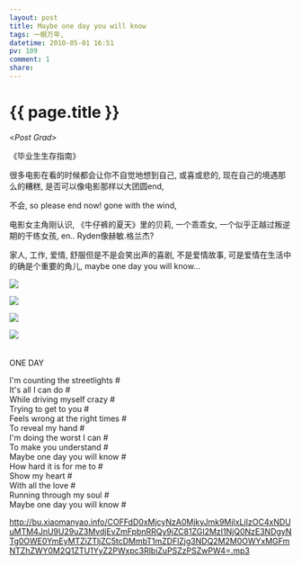 ```yaml
---
layout: post
title: Maybe one day you will know
tags: 一眼万年,
datetime: 2010-05-01 16:51
pv: 109
comment: 1
share: 
---
```


{{ page.title }}
================

 <p>&lt;<em>Post Grad</em>&gt;</p><p>《毕业生生存指南》</p><p>很多电影在看的时候都会让你不自觉地想到自己, 或喜或悲的, 现在自己的境遇那么的糟糕, 是否可以像电影那样以大团圆end,</p><p>不会, so please end now! gone with the wind,</p><p>电影女主角刚认识, 《牛仔裤的夏天》里的贝莉, 一个乖乖女, 一个似乎正越过叛逆期的干练女孩, en.. Ryden像赫敏.格兰杰?</p><p>家人, 工作, 爱情, 舒服但是不是会笑出声的喜剧, 不是爱情故事, 可是爱情在生活中的确是个重要的角儿, maybe one day you will know...</p><p><img small="0" src="http://hiphotos.baidu.com/hueidou163/pic/item/b857981b72bdc9c3ae5133f9.jpg" /><br /></p><p><img small="0" src="http://hiphotos.baidu.com/hueidou163/pic/item/4e857097cde7095455fb969f.jpg" /></p><p><img small="0" src="http://hiphotos.baidu.com/hueidou163/pic/item/c27c07dabbc70de2b6fd4899.jpg" /></p><p><img small="0" src="http://hiphotos.baidu.com/hueidou163/pic/item/d45720099d3b98962eddd49b.jpg" /><br /><br /><br />ONE DAY</p><p>I'm counting the streetlights #<br />It's all I can do #<br />While driving myself crazy #<br />Trying to get to you #<br />Feels wrong at the right times #<br />To reveal my hand #<br />I'm doing the worst I can #<br />To make you understand #<br />Maybe one day you will know #<br />How hard it is for me to #<br />Show my heart #<br />With all the love #<br />Running through my soul #<br />Maybe one day you will know #</p><p><a href="http://bu.xiaomanyao.info/COFFdD0xMjcyNzA0MjkyJmk9MjIxLjIzOC4xNDUuMTM4JnU9U29uZ3MvdjEvZmFpbnRRQy9jZC81ZGI2MzI1NjQ0NzE3NDgyNTg0OWE0YmEyMTZiZTljZC5tcDMmbT1mZDFlZjg3NDQ2M2M0OWYxMGFmNTZhZWY0M2Q1ZTU1YyZ2PWxpc3RlbiZuPSZzPSZwPW4=.mp3">http://bu.xiaomanyao.info/COFFdD0xMjcyNzA0MjkyJmk9MjIxLjIzOC4xNDUuMTM4JnU9U29uZ3MvdjEvZmFpbnRRQy9jZC81ZGI2MzI1NjQ0NzE3NDgyNTg0OWE0YmEyMTZiZTljZC5tcDMmbT1mZDFlZjg3NDQ2M2M0OWYxMGFmNTZhZWY0M2Q1ZTU1YyZ2PWxpc3RlbiZuPSZzPSZwPW4=.mp3</a></p><p> </p> 

